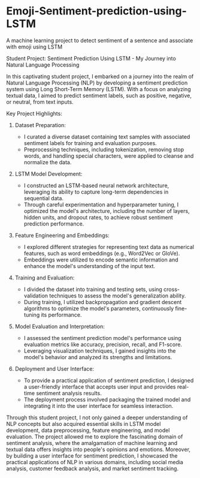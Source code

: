 # Emoji-Sentiment-prediction-using-LSTM
A machine learning project to detect sentiment of a sentence and associate with emoji using LSTM

Student Project: Sentiment Prediction Using LSTM - My Journey into Natural Language Processing

In this captivating student project, I embarked on a journey into the realm of Natural Language Processing (NLP) by developing a sentiment prediction system using Long Short-Term Memory (LSTM). With a focus on analyzing textual data, I aimed to predict sentiment labels, such as positive, negative, or neutral, from text inputs.

Key Project Highlights:

1. Dataset Preparation:
   - I curated a diverse dataset containing text samples with associated sentiment labels for training and evaluation purposes.
   - Preprocessing techniques, including tokenization, removing stop words, and handling special characters, were applied to cleanse and normalize the data.

2. LSTM Model Development:
   - I constructed an LSTM-based neural network architecture, leveraging its ability to capture long-term dependencies in sequential data.
   - Through careful experimentation and hyperparameter tuning, I optimized the model's architecture, including the number of layers, hidden units, and dropout rates, to achieve robust sentiment prediction performance.

3. Feature Engineering and Embeddings:
   - I explored different strategies for representing text data as numerical features, such as word embeddings (e.g., Word2Vec or GloVe).
   - Embeddings were utilized to encode semantic information and enhance the model's understanding of the input text.

4. Training and Evaluation:
   - I divided the dataset into training and testing sets, using cross-validation techniques to assess the model's generalization ability.
   - During training, I utilized backpropagation and gradient descent algorithms to optimize the model's parameters, continuously fine-tuning its performance.

5. Model Evaluation and Interpretation:
   - I assessed the sentiment prediction model's performance using evaluation metrics like accuracy, precision, recall, and F1-score.
   - Leveraging visualization techniques, I gained insights into the model's behavior and analyzed its strengths and limitations.

6. Deployment and User Interface:
   - To provide a practical application of sentiment prediction, I designed a user-friendly interface that accepts user input and provides real-time sentiment analysis results.
   - The deployment process involved packaging the trained model and integrating it into the user interface for seamless interaction.

Through this student project, I not only gained a deeper understanding of NLP concepts but also acquired essential skills in LSTM model development, data preprocessing, feature engineering, and model evaluation. The project allowed me to explore the fascinating domain of sentiment analysis, where the amalgamation of machine learning and textual data offers insights into people's opinions and emotions. Moreover, by building a user interface for sentiment prediction, I showcased the practical applications of NLP in various domains, including social media analysis, customer feedback analysis, and market sentiment tracking.


